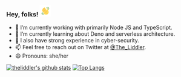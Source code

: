 ### Hey, folks! <img src="https://raw.githubusercontent.com/theliddler/theliddler/master/wave.gif" width="30px">

- 🔭 I’m currently working with primarily Node JS and TypeScript.
- 🌱 I’m currently learning about Deno and serverless architecture.
- 💬 I also have strong experience in cyber-security.
- 📫 Feel free to reach out on Twitter at [@The_Liddler](https://twitter.com/The_Liddler).
- 😄 Pronouns: she/her

[![theliddler's github stats](https://github-readme-stats.vercel.app/api?username=theliddler&count_private=true&show_icons=true&theme=gotham)](https://github.com/anuraghazra/github-readme-stats)
[![Top Langs](https://github-readme-stats.vercel.app/api/top-langs/?username=theliddler&theme=gotham&layout=compact)](https://github.com/anuraghazra/github-readme-stats)
